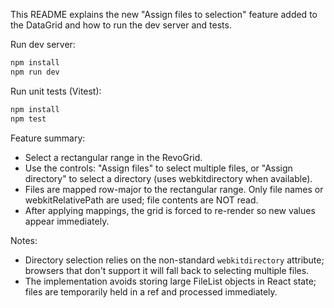 This README explains the new "Assign files to selection" feature added to the DataGrid and how to run the dev server and tests.

Run dev server:

```powershell
npm install
npm run dev
```

Run unit tests (Vitest):

```powershell
npm install
npm test
```

Feature summary:
- Select a rectangular range in the RevoGrid.
- Use the controls: "Assign files" to select multiple files, or "Assign directory" to select a directory (uses webkitdirectory when available).
- Files are mapped row-major to the rectangular range. Only file names or webkitRelativePath are used; file contents are NOT read.
- After applying mappings, the grid is forced to re-render so new values appear immediately.

Notes:
- Directory selection relies on the non-standard `webkitdirectory` attribute; browsers that don't support it will fall back to selecting multiple files.
- The implementation avoids storing large FileList objects in React state; files are temporarily held in a ref and processed immediately.
